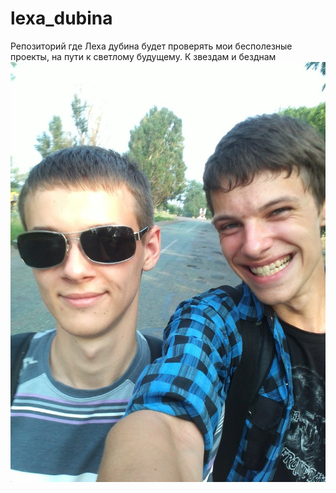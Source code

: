 # lexa_dubina

Репозиторий где Леха дубина будет проверять мои бесполезные проекты, на пути к светлому будущему. К звездам и безднам
<img src="images\OWeQFXm3DcQ.jpg" alt="кенты до всырачки">
